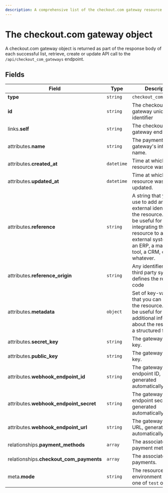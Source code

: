 ```yaml
---
description: A comprehensive list of the checkout.com gateway resource's attributes and relationships
---
```


# The checkout.com gateway object

A checkout.com gateway object is returned as part of the response body of each successful list, retrieve, create or update API call to the `/api/checkout_com_gateways` endpoint.

## Fields

| Field          | Type     | Description                                  |
| -------------- | -------- | -------------------------------------------- |
| **type**       | `string` | `checkout_com_gateways`                        |
| **id**         | `string` | The checkout.com gateway unique identifier  |
| links.**self** | `string` | The checkout.com gateway endpoint URL       |
| attributes.**name** | `string` | The payment gateway's internal name. |
| attributes.**created_at** | `datetime` | Time at which the resource was created. |
| attributes.**updated_at** | `datetime` | Time at which the resource was last updated. |
| attributes.**reference** | `string` | A string that you can use to add any external identifier to the resource. This can be useful for integrating the resource to an external system, like an ERP, a marketing tool, a CRM, or whatever. |
| attributes.**reference_origin** | `string` | Any identifier of the third party system that defines the reference code |
| attributes.**metadata** | `object` | Set of key-value pairs that you can attach to the resource. This can be useful for storing additional information about the resource in a structured format. |
| attributes.**secret_key** | `string` | The gateway secret key. |
| attributes.**public_key** | `string` | The gateway public key. |
| attributes.**webhook_endpoint_id** | `string` | The gateway webhook endpoint ID, generated automatically. |
| attributes.**webhook_endpoint_secret** | `string` | The gateway webhook endpoint secret, generated automatically. |
| attributes.**webhook_endpoint_url** | `string` | The gateway webhook URL, generated automatically. |
| relationships.**payment_methods** | `array` | The associated payment methods. |
| relationships.**checkout_com_payments** | `array` | The associated payments. |
| meta.**mode** | `string` | The resource environment \(can be one of `test` or `live`\) |

